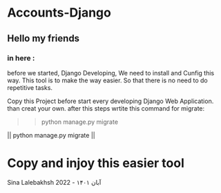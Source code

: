 # Accounts-Django


## Hello my friends

### in here :
before we started, Django Developing, We need to install and Cunfig this way. 
This tool is to make the way easier. So that there is no need to do repetitive tasks.

Copy this Project before start every developing Django Web Application.
than creat your own.
after this steps wrtite this command for migrate:

>> python manage.py migrate

|| python manage.py migrate ||

# Copy and injoy this easier tool

Sina Lalebakhsh 2022 - ۱۴۰۱ آبان  
